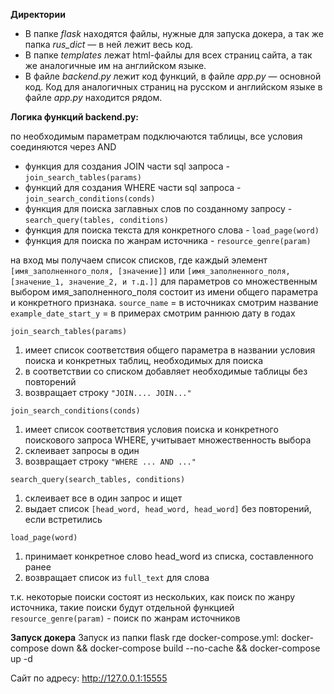 **Директории**

* В папке *flask* находятся файлы, нужные для запуска докера, а так же папка *rus_dict* — в ней лежит весь код.
* В папке *templates* лежат html-файлы для всех страниц сайта, а так же аналогичные им на английском языке.
* В файле *backend.py* лежит код функций, в файле *app.py* — основной код. Код для аналогичных страниц на русском и английском языке в файле *app.py* находится рядом.

**Логика функций backend.py:**

по необходимым параметрам подключаются таблицы, все условия соединяются через AND
* функция для создания JOIN части sql запроса - `join_search_tables(params)`
* функций для создания WHERE части sql запроса - `join_search_conditions(conds)`
* функция для поиска заглавных слов по созданному запросу - `search_query(tables, conditions)`
* функция для поиска текста для конкретного слова - `load_page(word)`
* функция для поиска по жанрам источника - `resource_genre(param)` 

на вход мы получаем список списков, где каждый элемент `[имя_заполненного_поля, [значение]]` или `[имя_заполненного_поля, [значение_1, значение_2, и т.д.]]` для параметров со множественным выбором
имя_заполненного_поля состоит из имени общего параметра и конкретного признака.
`source_name` = в источниках смотрим название
`example_date_start_y` = в примерах смотрим раннюю дату в годах

`join_search_tables(params)`
1. имеет список соответствия общего параметра в названии условия поиска и конкретных таблиц, необходимых для поиска
2. в соответствии со списком добавляет необходимые таблицы без повторений
3. возвращает строку `"JOIN.... JOIN..."`

`join_search_conditions(conds)`
1. имеет список соответствия условия поиска и конкретного поискового запроса WHERE, учитывает множественность выбора
2. склеивает запросы в один
3. возвращает строку `"WHERE ... AND ..."`

`search_query(search_tables, conditions)`
1. склеивает все в один запрос и ищет
2. выдает список `[head_word, head_word, head_word]` без повторений, если встретились

`load_page(word)`
1. принимает конкретное слово head_word из списка, составленного ранее
2. возвращает список из `full_text` для слова

т.к. некоторые поиски состоят из нескольких, как поиск по жанру источника, такие поиски будут отдельной функцией
`resource_genre(param)` - поиск по жанрам источников


**Запуск докера**
Запуск из папки flask где 
docker-compose.yml:
docker-compose down && docker-compose build --no-cache && docker-compose up -d

Сайт по адресу: http://127.0.0.1:15555






